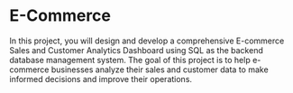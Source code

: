 # E-Commerce
In this project, you will design and develop a comprehensive E-commerce Sales and Customer Analytics Dashboard using SQL as the backend database management system. The goal of this project is to help e-commerce businesses analyze their sales and customer data to make informed decisions and improve their operations.
